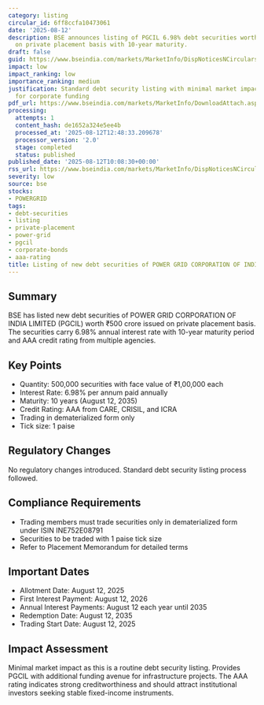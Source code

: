 ```yaml
---
category: listing
circular_id: 6ff8ccfa10473061
date: '2025-08-12'
description: BSE announces listing of PGCIL 6.98% debt securities worth ₹500 crore
  on private placement basis with 10-year maturity.
draft: false
guid: https://www.bseindia.com/markets/MarketInfo/DispNoticesNCirculars.aspx?Noticeid={88DBFC7D-040C-49D9-B488-0B634DD32DF2}&noticeno=20250812-6&dt=08/12/2025&icount=6&totcount=32&flag=0
impact: low
impact_ranking: low
importance_ranking: medium
justification: Standard debt security listing with minimal market impact but significant
  for corporate funding
pdf_url: https://www.bseindia.com/markets/MarketInfo/DownloadAttach.aspx?id=20250812-6&attachedId=
processing:
  attempts: 1
  content_hash: de1652a324e5ee4b
  processed_at: '2025-08-12T12:48:33.209678'
  processor_version: '2.0'
  stage: completed
  status: published
published_date: '2025-08-12T10:08:30+00:00'
rss_url: https://www.bseindia.com/markets/MarketInfo/DispNoticesNCirculars.aspx?Noticeid={88DBFC7D-040C-49D9-B488-0B634DD32DF2}&noticeno=20250812-6&dt=08/12/2025&icount=6&totcount=32&flag=0
severity: low
source: bse
stocks:
- POWERGRID
tags:
- debt-securities
- listing
- private-placement
- power-grid
- pgcil
- corporate-bonds
- aaa-rating
title: Listing of new debt securities of POWER GRID CORPORATION OF INDIA LIMITED
---
```


## Summary

BSE has listed new debt securities of POWER GRID CORPORATION OF INDIA LIMITED (PGCIL) worth ₹500 crore issued on private placement basis. The securities carry 6.98% annual interest rate with 10-year maturity period and AAA credit rating from multiple agencies.

## Key Points

- Quantity: 500,000 securities with face value of ₹1,00,000 each
- Interest Rate: 6.98% per annum paid annually
- Maturity: 10 years (August 12, 2035)
- Credit Rating: AAA from CARE, CRISIL, and ICRA
- Trading in dematerialized form only
- Tick size: 1 paise

## Regulatory Changes

No regulatory changes introduced. Standard debt security listing process followed.

## Compliance Requirements

- Trading members must trade securities only in dematerialized form under ISIN INE752E08791
- Securities to be traded with 1 paise tick size
- Refer to Placement Memorandum for detailed terms

## Important Dates

- Allotment Date: August 12, 2025
- First Interest Payment: August 12, 2026
- Annual Interest Payments: August 12 each year until 2035
- Redemption Date: August 12, 2035
- Trading Start Date: August 12, 2025

## Impact Assessment

Minimal market impact as this is a routine debt security listing. Provides PGCIL with additional funding avenue for infrastructure projects. The AAA rating indicates strong creditworthiness and should attract institutional investors seeking stable fixed-income instruments.